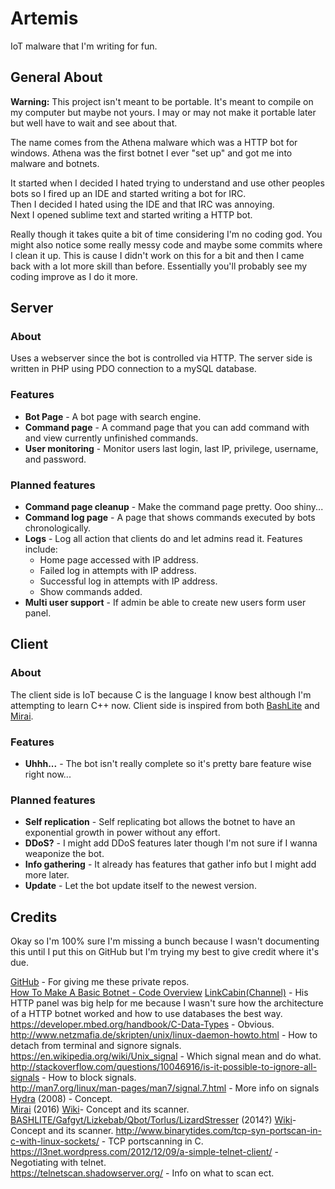 # Artemis
IoT malware that I'm writing for fun. 

## General About

**Warning:** This project isn't meant to be portable. It's meant to compile on my computer but maybe not yours. I may or may not make it portable later but well have to wait and see about that.

The name comes from the Athena malware which was a HTTP bot for windows.
Athena was the first botnet I ever "set up" and got me into malware and botnets.

It started when I decided I hated trying to understand and use other peoples bots so I fired up an IDE and started writing a bot for IRC.  
Then I decided I hated using the IDE and that IRC was annoying.  
Next I opened sublime text and started writing a HTTP bot.

Really though it takes quite a bit of time considering I'm no coding god.
You might also notice some really messy code and maybe some commits where I clean it up.
This is cause I didn't work on this for a bit and then I came back with a lot more skill than before.
Essentially you'll probably see my coding improve as I do it more.

## Server

### About

Uses a webserver since the bot is controlled via HTTP.
The server side is written in PHP using PDO connection to a mySQL database.

### Features

* **Bot Page** - A bot page with search engine.
* **Command page** - A command page that you can add command with and view currently unfinished commands.
* **User monitoring** - Monitor users last login, last IP, privilege, username, and password.

### Planned features

* **Command page cleanup** - Make the command page pretty. Ooo shiny...
* **Command log page** - A page that shows commands executed by bots chronologically.
* **Logs** - Log all action that clients do and let admins read it. Features include:
  * Home page accessed with IP address.
  * Failed log in attempts with IP address.
  * Successful log in attempts with IP address.
  * Show commands added.
* **Multi user support** - If admin be able to create new users form user panel.

## Client

### About
The client side is IoT because C is the language I know best although I'm attempting to learn C++ now.
Client side is inspired from both [BashLite](https://en.wikipedia.org/wiki/BASHLITE) and [Mirai](https://en.wikipedia.org/wiki/Mirai_(malware)).

### Features

* **Uhhh...** - The bot isn't really complete so it's pretty bare feature wise right now...

### Planned features

* **Self replication** - Self replicating bot allows the botnet to have an exponential growth in power without any effort.
* **DDoS?** - I might add DDoS features later though I'm not sure if I wanna weaponize the bot.
* **Info gathering** - It already has features that gather info but I might add more later.
* **Update** - Let the bot update itself to the newest version.

## Credits

Okay so I'm 100% sure I'm missing a bunch because I wasn't documenting this until I put this on GitHub but I'm trying my best to give credit where it's due.

[GitHub](https://github.com) - For giving me these private repos.  
[How To Make A Basic Botnet - Code Overview](https://www.youtube.com/watch?v=n2pB-QQrfaE) [LinkCabin(Channel)](https://www.youtube.com/channel/UCv6i6WVf-KeUeXFmp9oy29w) - His HTTP panel was big help for me because I wasn't sure how the architecture of a HTTP botnet worked and how to use databases the best way.  
https://developer.mbed.org/handbook/C-Data-Types - Obvious.  
http://www.netzmafia.de/skripten/unix/linux-daemon-howto.html - How to detach from terminal and signore signals.  
https://en.wikipedia.org/wiki/Unix_signal - Which signal mean and do what.  
http://stackoverflow.com/questions/10046916/is-it-possible-to-ignore-all-signals - How to block signals.  
http://man7.org/linux/man-pages/man7/signal.7.html - More info on signals  
[Hydra](http://www.xup.in/dl,20640997/hydra-2008.1.zip/) (2008) - Concept.  
[Mirai](https://github.com/jgamblin/Mirai-Source-Code) (2016) [Wiki](https://en.wikipedia.org/wiki/Mirai_(malware))- Concept and its scanner.  
[BASHLITE/Gafgyt/Lizkebab/Qbot/Torlus/LizardStresser](https://github.com/gh0std4ncer/lizkebab) (2014?) [Wiki](https://en.wikipedia.org/wiki/BASHLITE)- Concept and its scanner. 
http://www.binarytides.com/tcp-syn-portscan-in-c-with-linux-sockets/ - TCP portscanning in C.  
https://l3net.wordpress.com/2012/12/09/a-simple-telnet-client/ - Negotiating with telnet.  
https://telnetscan.shadowserver.org/ - Info on what to scan ect.  


